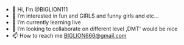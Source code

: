 - 👋 Hi, I’m @BIGLION111
- 👀 I’m interested in fun and GIRLS and funny girls and etc...
- 🌱 I’m currently learning live 
- 💞️ I’m looking to collaborate on different level ,DMT' would be nice 
- 📫 How to reach me BIGLION666@gmail.com

<!---
BIGLION111/BIGLION111 is a ✨ special ✨ repository because its `README.md` (this file) appears on your GitHub profile.
You can click the Preview link to take a look at your changes.
--->
